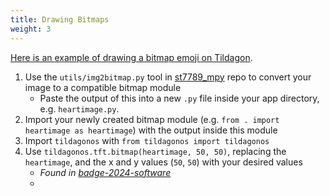```yaml
---
title: Drawing Bitmaps
weight: 3
---
```


[Here is an example of drawing a bitmap emoji on Tildagon](https://github.com/ntflix/Tildagon-Bitmap-Demo).

1. Use the `utils/img2bitmap.py` tool in [st7789_mpy](https://github.com/russhughes/st7789_mpy) repo to convert your image to a compatible bitmap module
   - Paste the output of this into a new `.py` file inside your app directory, e.g. `heartimage.py`.
2. Import your newly created bitmap module (e.g. `from . import heartimage as heartimage`) with the output inside this module
3. Import `tildagonos` with `from tildagonos import tildagonos`
4. Use `tildagonos.tft.bitmap(heartimage, 50, 50)`, replacing the `heartimage`, and the x and y values (`50`, `50`) with your desired values
   - _Found in [badge-2024-software](https://github.com/emfcamp/badge-2024-software/blob/86547c67cc232e2883dd9f5a4561d7c429c36df4/modules/gc9a01py.py)_
   -
